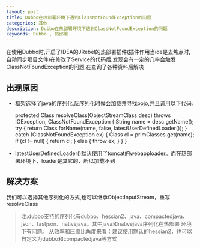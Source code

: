 ```yaml
---
layout: post
title: Dubbo在热部署环境下遇到ClassNotFoundException的问题
categories: 其他
description: Dubbo在热部署环境下遇到ClassNotFoundException的问题
keywords: Dubbo , 热部署
---
```

在使用Dubbo时,开启了IDEA的JRebel的热部署插件(插件作用当ide是去焦点时,自动同步项目文件)在修改了Service的代码后,发现会有一定的几率会触发ClassNotFoundException的问题.在查询了各种资料后解决
## 出现原因
- 框架选择了java的序列化,反序列化时候会加载并寻找pojo,并且调用以下代码:

	protected Class<?> resolveClass(ObjectStreamClass desc)
    	throws IOException, ClassNotFoundException
		{
    	String name = desc.getName();
    	try {
        return Class.forName(name, false, latestUserDefinedLoader());
    	} catch (ClassNotFoundException ex) {
        Class<?> cl = primClasses.get(name);
        if (cl != null) {
            return cl;
        } else {
            throw ex;
        }
    	}
	}

- latestUserDefinedLoader()默认使用了tomcat的webapploader。而在热部署环境下，loader是其它的，所以加载不到

## 解决方案

 我们可以选择其他序列化的方式,也可以继承ObjectInputStream，重写resolveClass
> 注:dubbo支持的序列化有dubbo、hessian2、java、compactedjava、json、fastjson、nativejava。其中java和nativejava序列化在热部署 环境下有问题。
  从效率和压缩比角度来看：建议使用默认的hessian2，也可以自定义为dubbo和compactedjava等方式